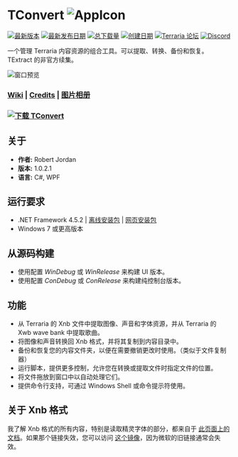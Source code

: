 # TConvert ![AppIcon](http://i.imgur.com/5WPwZ3W.png)

[![最新版本](https://img.shields.io/github/release/trigger-death/TConvert.svg?style=flat&label=version)](https://github.com/trigger-death/TConvert/releases/latest)
[![最新发布日期](https://img.shields.io/github/release-date-pre/trigger-death/TConvert.svg?style=flat&label=released)](https://github.com/trigger-death/TConvert/releases/latest)
[![总下载量](https://img.shields.io/github/downloads/trigger-death/TConvert/total.svg?style=flat)](https://github.com/trigger-death/TConvert/releases)
[![创建日期](https://img.shields.io/badge/created-august%202017-A642FF.svg?style=flat)](https://github.com/trigger-death/TConvert/commit/81d10e01975c1974f73ee90089fa30d85e71370e)
[![Terraria 论坛](https://img.shields.io/badge/terraria-forums-28A828.svg?style=flat)](https://forums.terraria.org/index.php?threads/61706/)
[![Discord](https://img.shields.io/discord/436949335947870238.svg?style=flat&logo=discord&label=chat&colorB=7389DC&link=https://discord.gg/vB7jUbY)](https://discord.gg/vB7jUbY)

一个管理 Terraria 内容资源的组合工具。可以提取、转换、备份和恢复。TExtract 的非官方续集。

![窗口预览](https://i.imgur.com/oTuVrGQ.png)

### [Wiki](https://github.com/trigger-death/TConvert/wiki) | [Credits](https://github.com/trigger-death/TConvert/wiki/Credits) | [图片相册](https://imgur.com/a/QaoPd)

### [![下载 TConvert](http://i.imgur.com/4BGRFF0.png)](https://github.com/trigger-death/TConvert/releases/latest)

## 关于

* **作者:** Robert Jordan
* **版本:** 1.0.2.1
* **语言:** C#, WPF

## 运行要求
* .NET Framework 4.5.2 | [离线安装包](https://www.microsoft.com/en-us/download/details.aspx?id=42642) | [网页安装包](https://www.microsoft.com/en-us/download/details.aspx?id=42643)
* Windows 7 或更高版本

## 从源码构建
* 使用配置 *WinDebug* 或 *WinRelease* 来构建 UI 版本。
* 使用配置 *ConDebug* 或 *ConRelease* 来构建纯控制台版本。

## 功能
* 从 Terraria 的 Xnb 文件中提取图像、声音和字体资源，并从 Terraria 的 Xwb wave bank 中提取歌曲。
* 将图像和声音转换回 Xnb 格式，并将其复制到内容目录中。
* 备份和恢复您的内容文件夹，以便在需要撤销更改时使用。（类似于文件复制器）
* 运行脚本，提供更多控制，允许您在转换或提取文件时指定文件的位置。
* 将文件拖放到窗口中以自动处理它们。
* 提供命令行支持，可通过 Windows Shell 或命令提示符使用。

## 关于 Xnb 格式

我了解 Xnb 格式的所有内容，特别是读取精灵字体的部分，都来自于 [此页面上的文档](http://xbox.create.msdn.com/en-us/sample/xnb_format)。如果那个链接失效，您可以访问 [这个镜像](http://www.mediafire.com/file/pf5dqw5dmup1msa/XNA_XNB_Format.zip)，因为微软的旧链接通常会失效。
